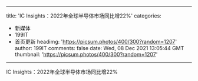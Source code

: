 
---
title: 'IC Insights：2022年全球半导体市场同比增22%'
categories: 
 - 新媒体
 - 199IT
 - 首页更新
headimg: 'https://picsum.photos/400/300?random=1207'
author: 199IT
comments: false
date: Wed, 08 Dec 2021 13:05:44 GMT
thumbnail: 'https://picsum.photos/400/300?random=1207'
---

<div>   
IC Insights：2022年全球半导体市场同比增22%  
</div>
            